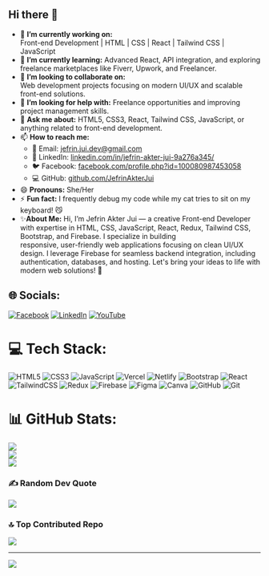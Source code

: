 ## Hi there 👋
- 🔭 **I’m currently working on:**  
    Front-end Development | HTML | CSS | React | Tailwind CSS | JavaScript
- 🌱 **I’m currently learning:** 
    Advanced React, API integration, and exploring freelance marketplaces like Fiverr, Upwork, and Freelancer.
- 👯 **I’m looking to collaborate on:**  
    Web development projects focusing on modern UI/UX and scalable front-end solutions.
- 🤔 **I’m looking for help with:**
    Freelance opportunities and improving project management skills.
- 💬 **Ask me about:** 
    HTML5, CSS3, React, Tailwind CSS, JavaScript, or anything related to front-end development.
- 📫 **How to reach me:** 
  - 📧 Email: jefrin.jui.dev@gmail.com 
  - 💼 LinkedIn: [linkedin.com/in/jefrin-akter-jui-9a276a345/]([https://linkedin.com/in/your-profile](https://www.linkedin.com/in/jefrin-akter-jui-9a276a345/))  
  - 🐦 Facebook: [facebook.com/profile.php?id=100080987453058]([https://twitter.com/your_handle](https://www.facebook.com/profile.php?id=100080987453058))  
  - 💻 GitHub: [github.com/JefrinAkterJui](https://github.com/JefrinAkterJui)
- 😄 **Pronouns:** 
    She/Her
- ⚡ **Fun fact:**
    I frequently debug my code while my cat tries to sit on my keyboard! 😼
- ✨**About Me:**
    Hi, I’m Jefrin Akter Jui — a creative Front-end Developer with expertise in HTML, CSS, JavaScript, React, Redux, Tailwind CSS, Bootstrap, and Firebase. I specialize in building       
    responsive, user-friendly web applications focusing on clean UI/UX design. I leverage Firebase for seamless backend integration, including authentication, databases, and hosting.         Let's   bring your ideas to life with modern web solutions! 🚀


## 🌐 Socials:
[![Facebook](https://img.shields.io/badge/Facebook-%231877F2.svg?logo=Facebook&logoColor=white)](https://facebook.com/profile.php?id=100080987453058) [![LinkedIn](https://img.shields.io/badge/LinkedIn-%230077B5.svg?logo=linkedin&logoColor=white)](https://linkedin.com/in/jefrin-akter-jui-9a276a345/) [![YouTube](https://img.shields.io/badge/YouTube-%23FF0000.svg?logo=YouTube&logoColor=white)](https://youtube.com/@@JuisCreation) 

# 💻 Tech Stack:
![HTML5](https://img.shields.io/badge/html5-%23E34F26.svg?style=for-the-badge&logo=html5&logoColor=white) ![CSS3](https://img.shields.io/badge/css3-%231572B6.svg?style=for-the-badge&logo=css3&logoColor=white) ![JavaScript](https://img.shields.io/badge/javascript-%23323330.svg?style=for-the-badge&logo=javascript&logoColor=%23F7DF1E) ![Vercel](https://img.shields.io/badge/vercel-%23000000.svg?style=for-the-badge&logo=vercel&logoColor=white) ![Netlify](https://img.shields.io/badge/netlify-%23000000.svg?style=for-the-badge&logo=netlify&logoColor=#00C7B7) ![Bootstrap](https://img.shields.io/badge/bootstrap-%238511FA.svg?style=for-the-badge&logo=bootstrap&logoColor=white) ![React](https://img.shields.io/badge/react-%2320232a.svg?style=for-the-badge&logo=react&logoColor=%2361DAFB) ![TailwindCSS](https://img.shields.io/badge/tailwindcss-%2338B2AC.svg?style=for-the-badge&logo=tailwind-css&logoColor=white) ![Redux](https://img.shields.io/badge/redux-%23593d88.svg?style=for-the-badge&logo=redux&logoColor=white) ![Firebase](https://img.shields.io/badge/firebase-a08021?style=for-the-badge&logo=firebase&logoColor=ffcd34) ![Figma](https://img.shields.io/badge/figma-%23F24E1E.svg?style=for-the-badge&logo=figma&logoColor=white) ![Canva](https://img.shields.io/badge/Canva-%2300C4CC.svg?style=for-the-badge&logo=Canva&logoColor=white) ![GitHub](https://img.shields.io/badge/github-%23121011.svg?style=for-the-badge&logo=github&logoColor=white) ![Git](https://img.shields.io/badge/git-%23F05033.svg?style=for-the-badge&logo=git&logoColor=white)
# 📊 GitHub Stats:
![](https://github-readme-stats.vercel.app/api?username=JefrinAkterJui&theme=dark&hide_border=false&include_all_commits=false&count_private=false)<br/>
![](https://github-readme-streak-stats.herokuapp.com/?user=JefrinAkterJui&theme=dark&hide_border=false)<br/>
![](https://github-readme-stats.vercel.app/api/top-langs/?username=JefrinAkterJui&theme=dark&hide_border=false&include_all_commits=false&count_private=false&layout=compact)

### ✍️ Random Dev Quote
![](https://quotes-github-readme.vercel.app/api?type=horizontal&theme=radical)

### 🔝 Top Contributed Repo
![](https://github-contributor-stats.vercel.app/api?username=JefrinAkterJui&limit=5&theme=dark&combine_all_yearly_contributions=true)

---
[![](https://visitcount.itsvg.in/api?id=JefrinAkterJui&icon=0&color=0)](https://visitcount.itsvg.in)

<!-- Proudly created with GPRM ( https://gprm.itsvg.in ) -->
